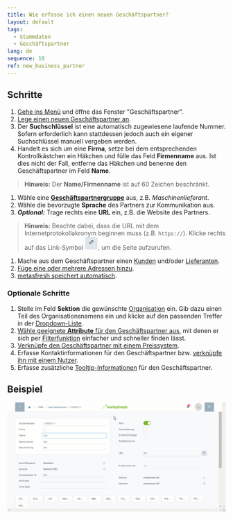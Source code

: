 ```yaml
---
title: Wie erfasse ich einen neuen Geschäftspartner?
layout: default
tags:
  - Stammdaten
  - Geschäftspartner
lang: de
sequence: 10
ref: new_business_partner
---
```


## Schritte
1. [Gehe ins Menü](Menu) und öffne das Fenster "Geschäftspartner".
1. [Lege einen neuen Geschäftspartner an](Neuer_Datensatz_Fenster_Webui).
1. Der **Suchschlüssel** ist eine automatisch zugewiesene laufende Nummer. Sofern erforderlich kann stattdessen jedoch auch ein eigener Suchschlüssel manuell vergeben werden.
1. Handelt es sich um eine **Firma**, setze bei dem entsprechenden Kontrollkästchen ein Häkchen und fülle das Feld **Firmenname** aus. Ist dies nicht der Fall, entferne das Häkchen und benenne den Geschäftspartner im Feld **Name**.
 >**Hinweis:** Der **Name/Firmenname** ist auf 60 Zeichen beschränkt.

1. Wähle eine [**Geschäftspartnergruppe**](Neue_Geschaeftspartnergruppe) aus, z.B. *Maschinenlieferant*.
1. Wähle die bevorzugte **Sprache** des Partners zur Kommunikation aus.
1. ***Optional:*** Trage rechts eine **URL** ein, z.B. die Website des Partners.
 >**Hinweis:** Beachte dabei, dass die URL mit dem Internetprotokollakronym beginnen muss (z.B. `https://`). Klicke rechts auf das Link-Symbol ![](assets/Link_icon.png), um die Seite aufzurufen.

1. Mache aus dem Geschäftspartner einen [Kunden](Neuer_Geschaeftspartner_Kunde) und/oder [Lieferanten](Neuer_Geschaeftspartner_Lieferant).
1. [Füge eine oder mehrere Adressen hinzu](Adresse_erfassen_Tab).
1. [metasfresh speichert automatisch](Speicheranzeige).

### Optionale Schritte
1. Stelle im Feld **Sektion** die gewünschte [Organisation](Org_Neue_Organisation_anlegen) ein. Gib dazu einen Teil des Organisationsnamens ein und klicke auf den passenden Treffer in der <a href="Keyboard_Shortcuts_Liste#dropdown" title="Dynamisches Suchfeld (Autocomplete)">Dropdown-Liste</a>.
1. [Wähle geeignete **Attribute** für den Geschäftspartner aus](Attribute_GP_hinzufuegen), mit denen er sich per [Filterfunktion](Filterfunktion) einfacher und schneller finden lässt.
1. [Verknüpfe den Geschäftspartner mit einem Preissystem](Zuweisung_Preise_Partner).
1. Erfasse Kontaktinformationen für den Geschäftspartner bzw. [verknüpfe ihn mit einem Nutzer](GPartner_Nutzer_hinzufuegen).
1. Erfasse zusätzliche [Tooltip-Informationen](GP_Memo_Tooltip) für den Geschäftspartner.

## Beispiel
<kbd><img src="assets/Neuer_GPartner.gif" alt="GIF: Geschäftspartner erfassen"></kbd>
